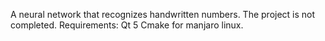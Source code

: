 A neural network that recognizes handwritten numbers. The project is not completed.
Requirements:
Qt 5
Cmake for manjaro linux.
